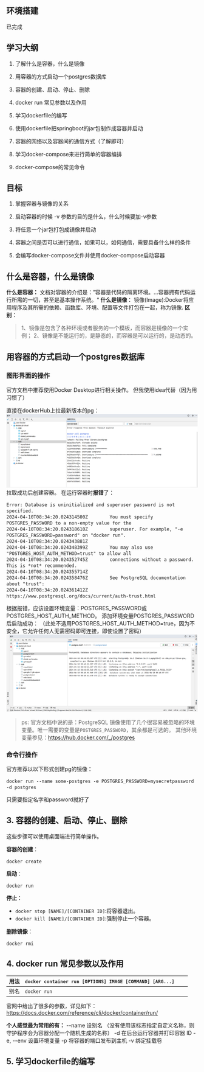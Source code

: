 ## 环境搭建
已完成
## 学习大纲

1. 了解什么是容器，什么是镜像
    
2. 用容器的方式启动一个postgres数据库
    
3. 容器的创建、启动、停止、删除
    
4. docker run 常见参数以及作用
    
5. 学习dockerfile的编写
    
6. 使用dockerfile把springboot的jar包制作成容器并启动
    
7. 容器的网络以及容器间的通信方式（了解即可）
    
8. 学习docker-compose来进行简单的容器编排
    
9. docker-compose的常见命令
## 目标

1. 掌握容器与镜像的关系
    
2. 启动容器的时候 -v 参数的目的是什么，什么时候要加-v参数
    
3. 将任意一个jar包打包成镜像并启动
    
4. 容器之间是否可以进行通信，如果可以，如何通信，需要具备什么样的条件
    
5. 会编写docker-compose文件并使用docker-compose启动容器

## 什么是容器，什么是镜像
**什么是容器：**
文档对容器的介绍是：”容器是代码的隔离环境。...容器拥有代码运行所需的一切，甚至是基本操作系统。“
**什么是镜像**：
镜像(lmage):Docker将应用程序及其所需的依赖、函数库、环境、配置等文件打包在一起，称为镜像.
**区别**：
>1、镜像是包含了各种环境或者服务的一个模板，而容器是镜像的一个实例；
>2、镜像是不能运行的，是静态的，而容器是可以运行的，是动态的。
## 用容器的方式启动一个postgres数据库
### 图形界面的操作
官方文档中推荐使用Docker Desktop进行相关操作。
但我使用idea代替（因为用习惯了）

直接在dockerHub上拉最新版本的pg：
![](other/Pasted%20image%2020240410162351.png)
拉取成功后创建容器。
在运行容器时**报错**了：
```
Error: Database is uninitialized and superuser password is not specified.
2024-04-10T08:34:20.024314500Z        You must specify POSTGRES_PASSWORD to a non-empty value for the
2024-04-10T08:34:20.024318610Z        superuser. For example, "-e POSTGRES_PASSWORD=password" on "docker run".
2024-04-10T08:34:20.024343881Z 
2024-04-10T08:34:20.024348399Z        You may also use "POSTGRES_HOST_AUTH_METHOD=trust" to allow all
2024-04-10T08:34:20.024352745Z        connections without a password. This is *not* recommended.
2024-04-10T08:34:20.024355714Z 
2024-04-10T08:34:20.024358476Z        See PostgreSQL documentation about "trust":
2024-04-10T08:34:20.024361412Z        https://www.postgresql.org/docs/current/auth-trust.html
```

根据报错，应该设置环境变量：POSTGRES_PASSWORD或POSTGRES_HOST_AUTH_METHOD。
添加环境变量POSTGRES_PASSWORD后启动成功：
（此处不选用POSTGRES_HOST_AUTH_METHOD=true，因为不安全，它允许任何人无需密码即可连接，即使设置了密码）
![](other/Pasted%20image%2020240410165016.png)

>ps:
>官方文档中说的是：PostgreSQL 镜像使用了几个很容易被忽略的环境变量。唯一需要的变量是`POSTGRES_PASSWORD`，其余都是可选的。
>其他环境变量参见：https://hub.docker.com/_/postgres


### 命令行操作
官方推荐以以下形式创建pg的镜像：
```console
docker run --name some-postgres -e POSTGRES_PASSWORD=mysecretpassword -d postgres
```
只需要指定名字和password就好了

## 3. 容器的创建、启动、停止、删除
这些步骤可以使用桌面端进行简单操作。

**容器的创建**：
```
docker create
```

**启动**：
```
docker run 
```

**停止**：
- `docker stop [NAME]/[CONTAINER ID]`:将容器退出。
- `docker kill [NAME]/[CONTAINER ID]`:强制停止一个容器。

**删除镜像**：
```
docker rmi 
```

## 4. docker run 常见参数以及作用

| 用法  | `docker container run [OPTIONS] IMAGE [COMMAND] [ARG...]` |     |     |
| --- | --------------------------------------------------------- | --- | --- |
| 别名  | `docker run`                                              |     |     |
官网中给出了很多的参数，详见如下：
https://docs.docker.com/reference/cli/docker/container/run/

**个人感觉最为常用的有：**
--name 设别名 （没有使用该标志指定自定义名称，则守护程序会为容器分配一个随机生成的名称）
-d   在后台运行容器并打印容器 ID
-e, --env  设置环境变量
-p 将容器的端口发布到主机
-v 绑定挂载卷


## 5. 学习dockerfile的编写

